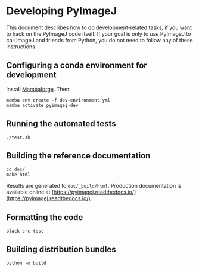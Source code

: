 # Developing PyImageJ

This document describes how to do development-related tasks,
if you want to hack on the PyImageJ code itself. If your goal
is only to *use* PyImageJ to call ImageJ and friends from
Python, you do not need to follow any of these instructions.

## Configuring a conda environment for development

Install [Mambaforge](https://github.com/conda-forge/miniforge#mambaforge).
Then:

```
mamba env create -f dev-environment.yml
mamba activate pyimagej-dev
```

## Running the automated tests

```
./test.sh
```

## Building the reference documentation

```
cd doc/
make html
```

Results are generated to `doc/_build/html`.
Production documentation is available online at
[https://pyimagej.readthedocs.io/](https://pyimagej.readthedocs.io/).

## Formatting the code

```
black src test
```

## Building distribution bundles

```
python -m build
```
